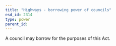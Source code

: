 ```yaml
---
title: "Highways - borrowing power of councils"
esd_id: 2314
type: power
parent_id:  
---
```


A council may borrow for the purposes of this Act.

